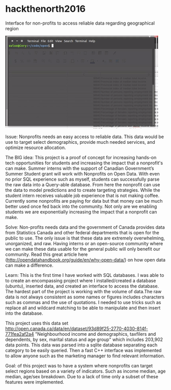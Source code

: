 # hackthenorth2016
Interface for non-profits to access reliable data regarding geographical region 

![Alt text](/open/opendata.gif?raw=true)

Issue: Nonprofits needs an easy access to reliable data. This data would be use to target select demographics, provide much needed services, and optimize resource allocation. 

The BIG idea: This project is a proof of concept for increasing hands-on tech opportunities for students and increasing the impact that a nonprofit's can make. Summer interns with the support of Canadian Government’s Summer Student grant will work with Nonprofits on Open Data. With even no prior SQL experience such as myself, students can successfully parse the raw data into a Query-able database. From here the nonprofit can use the data to model predictions and to create targeting strategies. While the student intern receives valuable job experience that is not making coffee. Currently some nonprofits are paying for data but that money can be much better used once fed back into the community. Not only are we enabling students we are exponentially increasing the impact that a nonprofit can make. 

Solve: Non-profits needs data and the government of Canada provides data from Statistics Canada and other federal departments that is open for the public to use. The only issue is that these data are extremely overwhelming, unorganized, and raw. Having interns or an open-source community where we can make these data usable for the general public will only benefit our community. Read this great article here (http://opendatahandbook.org/guide/en/why-open-data/) on how open data can make a difference.  

Learn: This is the first time I have worked with SQL databases. I was able to to create an encompassing project where I installed/created a database (ubuntu), inserted data, and created an interface to access the database. The hardest part of the project is working with the volume of data.The raw data is not always consistent as some names or figures includes characters such as commas and the use of quotations.  I needed to use tricks such as replace all and wildcard matching to be able to manipulate and then insert into the database. 

This project uses this data set http://open.canada.ca/data/en/dataset/93d89f25-2770-4030-814f-771fea2af2a4 "Neighbourhood income and demographics, taxfilers and dependents, by sex, marital status and age group" which includes 203,902 data points. This data was parsed into a sqlite database separating each category to be easily queried. Then a fast C++ interface was implemented to allow anyone such as the marketing manager to find relevant information. 

Goal: of this project was to have a system where nonprofits can target select regions based on a variety of indicators. Such as income median, age median, age/sex breakdown. Due to a lack of time only a subset of these features were implemented. 

